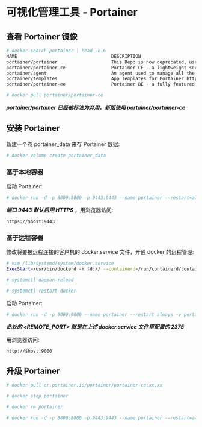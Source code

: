 # 可视化管理工具 - Portainer

## 查看 Portainer 镜像

```bash
# docker search portainer | head -n 6
NAME                                   DESCRIPTION                                     STARS     OFFICIAL   AUTOMATED
portainer/portainer                    This Repo is now deprecated, use portainer/p…   2213                 
portainer/portainer-ce                 Portainer CE - a lightweight service deliver…   1148                 
portainer/agent                        An agent used to manage all the resources in…   150                  
portainer/templates                    App Templates for Portainer http://portainer…   25                   
portainer/portainer-ee                 Portainer BE - a fully featured service deli…   20

# docker pull portainer/portainer-ce
```

***portainer/portainer 已经被标注为弃用。新版使用 portainer/portainer-ce***

## 安装 Portainer

新建一个卷 portainer_data 来存 Portainer 数据:

```bash
# docker volume create portainer_data
```

### 基于本地容器

启动 Portainer:

```bash
# docker run -d -p 8000:8000 -p 9443:9443 --name portainer --restart=always -v /var/run/docker.sock:/var/run/docker.sock -v portainer_data:/data portainer/portainer-ce
```

***端口 9443 默认启用 HTTPS*** ，用浏览器访问:

```
https://$host:9443
```

### 基于远程容器

修改将要被远程连接的客户机的 docker.service 文件，开通 docker 的远程管理:

```bash
# vim /lib/systemd/system/docker.service
ExecStart=/usr/bin/dockerd -H fd:// --containerd=/run/containerd/containerd.sock -H tcp://0.0.0.0:2375

# systemctl daemon-reload

# systemctl restart docker
```

启动 Portainer:

```bash
# docker run -d -p 9000:9000 --name portainer --restart always -v portainer_data:/data portainer/portainer-ce -H tcp://<REMOTE_HOST>:<REMOTE_PORT>
```

***此处的 <REMOTE_PORT> 就是在上述 docker.service 文件里配置的 2375***

用浏览器访问:

```
http://$host:9000
```

## 升级 Portainer

```bash
# docker pull cr.portainer.io/portainer/portainer-ce:xx.xx

# docker stop portainer

# docker rm portainer

# docker run -d -p 8000:8000 -p 9443:9443 --name portainer --restart=always -v /var/run/docker.sock:/var/run/docker.sock -v portainer_data:/data portainer/portainer-ce:xx.xx
```
